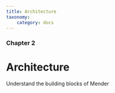 ```yaml
---
title: Architecture
taxonomy:
    category: docs
---
```


### Chapter 2

# Architecture

Understand the building blocks of Mender
